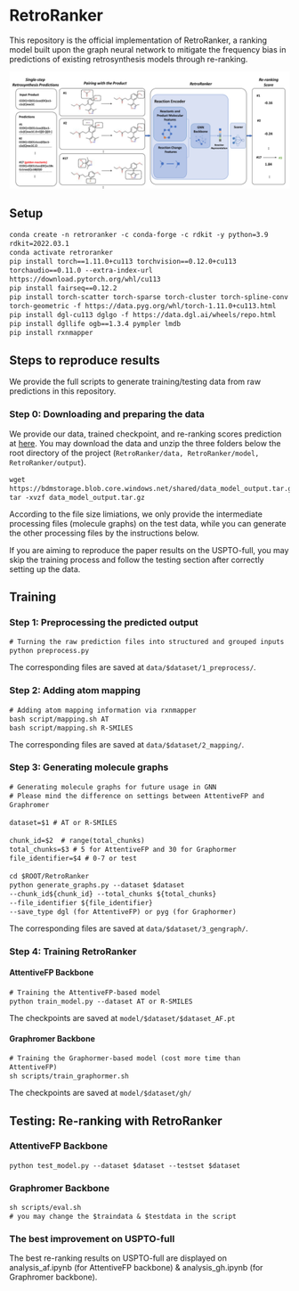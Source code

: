 # RetroRanker

This repository is the official implementation of RetroRanker, a ranking model built upon the graph neural network to mitigate the frequency bias in predictions of existing retrosynthesis models through re-ranking.

![1675683100128](image/README/1675683100128.png)

## Setup

```
conda create -n retroranker -c conda-forge -c rdkit -y python=3.9 rdkit=2022.03.1 
conda activate retroranker
pip install torch==1.11.0+cu113 torchvision==0.12.0+cu113 torchaudio==0.11.0 --extra-index-url https://download.pytorch.org/whl/cu113
pip install fairseq==0.12.2
pip install torch-scatter torch-sparse torch-cluster torch-spline-conv torch-geometric -f https://data.pyg.org/whl/torch-1.11.0+cu113.html
pip install dgl-cu113 dglgo -f https://data.dgl.ai/wheels/repo.html
pip install dgllife ogb==1.3.4 pympler lmdb
pip install rxnmapper 
```


## Steps to reproduce results

We provide the full scripts to generate training/testing data from raw predictions in this repository.

### Step 0: Downloading and preparing the data

We provide our data, trained checkpoint, and re-ranking scores prediction at [here](https://drive.google.com/drive/folders/1rpjyDV0b1N9H4aU0xqHiilgNe91WoKNc?usp=sharing). You may download the data and unzip the three folders below the root directory of the project (`RetroRanker/data, RetroRanker/model, RetroRanker/output`).

```
wget https://bdmstorage.blob.core.windows.net/shared/data_model_output.tar.gz
tar -xvzf data_model_output.tar.gz
```

According to the file size limiations, we only provide the intermediate processing files (molecule graphs) on the test data, while you can generate the other processing files by the instructions below.

If you are aiming to reproduce the paper results on the USPTO-full, you may skip the training process and follow the testing section after correctly setting up the data.

## Training

### Step 1: Preprocessing the predicted output

```
# Turning the raw prediction files into structured and grouped inputs
python preprocess.py
```

The corresponding files are saved at  `data/$dataset/1_preprocess/`.

### Step 2: Adding atom mapping

```
# Adding atom mapping information via rxnmapper
bash script/mapping.sh AT
bash script/mapping.sh R-SMILES
```

The corresponding files are saved at `data/$dataset/2_mapping/`.

### Step 3: Generating molecule graphs

```
# Generating molecule graphs for future usage in GNN
# Please mind the difference on settings between AttentiveFP and Graphromer

dataset=$1 # AT or R-SMILES

chunk_id=$2  # range(total_chunks)
total_chunks=$3 # 5 for AttentiveFP and 30 for Graphormer
file_identifier=$4 # 0-7 or test

cd $ROOT/RetroRanker
python generate_graphs.py --dataset $dataset
--chunk_id${chunk_id} --total_chunks ${total_chunks}
--file_identifier ${file_identifier}
--save_type dgl (for AttentiveFP) or pyg (for Graphormer)
```

The corresponding files are saved at `data/$dataset/3_gengraph/`.

### Step 4: Training RetroRanker

#### AttentiveFP Backbone

```
# Training the AttentiveFP-based model
python train_model.py --dataset AT or R-SMILES
```

The checkpoints are saved at `model/$dataset/$dataset_AF.pt`

#### Graphromer Backbone

```
# Training the Graphormer-based model (cost more time than AttentiveFP)
sh scripts/train_graphormer.sh
```

The checkpoints are saved at `model/$dataset/gh/`

## Testing: Re-ranking with RetroRanker

### AttentiveFP Backbone

```
python test_model.py --dataset $dataset --testset $dataset
```

### Graphromer Backbone

```
sh scripts/eval.sh 
# you may change the $traindata & $testdata in the script
```

### The best improvement on USPTO-full

The best re-ranking results on USPTO-full are displayed on analysis_af.ipynb (for AttentiveFP backbone) & analysis_gh.ipynb (for Graphromer backbone).
